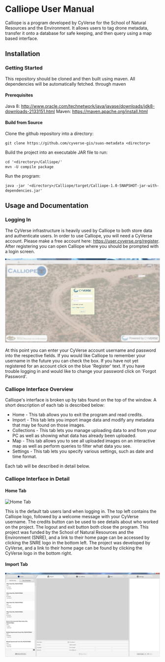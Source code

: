 # Calliope User Manual

Calliope is a program developed by CyVerse for the School of Natural Resources and the Environment. It allows users to tag drone metadata, transfer it onto a database for safe keeping, and then query using a map based interface.

## Installation

### Getting Started
This repository should be cloned and then built using maven. All dependencies will be automatically fetched. through maven 

#### Prerequisites
Java 8:
http://www.oracle.com/technetwork/java/javase/downloads/jdk8-downloads-2133151.html
Maven:
https://maven.apache.org/install.html

#### Build from Source
Clone the github repository into a directory:
```shell
git clone https://github.com/cyverse-gis/suas-metadata <directory>
```
Build the project into an executable JAR file to run:
```shell
cd '<directory>/Calliope/'
mvn -U compile package
```
Run the program:
```shell
java -jar '<directory>/Calliope/target/Calliope-1.0-SNAPSHOT-jar-with-dependencies.jar'
```

## Usage and Documentation

### Logging In
The CyVerse infrastructure is heavily used by Calliope to both store data and authenticate users. In order to use Calliope, you will need a CyVerse account. Please make a free account here: https://user.cyverse.org/register. After registering you can open Calliope where you should be prompted with a login screen.

![Login Screen](/Calliope/screenshots/login.PNG)

At this point you can enter your CyVerse account username and password into the respective fields. If you would like Calliope to remember your username in the future you can check the box. If you have not yet registered for an account click on the blue 'Register' text. If you have trouble logging in and would like to change your password click on 'Forgot Password'. 

### Calliope Interface Overview

Calliope's interface is broken up by tabs found on the top of the window. A short description of each tab is described below:
- Home - This tab allows you to exit the program and read credits.
- Import - This tab lets you import image data and modify any metadata that may be found on those images.
- Collections - This tab lets you manage uploading data to and from your PC as well as showing what data has already been uploaded.
- Map - This tab allows you to see all uploaded images on an interactive map as well as perform queries to filter what data you see.
- Settings - This tab lets you specify various settings, such as date and time format.

Each tab will be described in detail below.

### Calliope Interface in Detail

#### Home Tab
![Home Tab](/Calliope/screenshots/home.PNG)

This is the default tab users land when logging in. The top left contains the Calliope logo, followed by a welcome message with your CyVerse username. The credits button can be used to see details about who worked on the project. The logout and exit button both close the program. This project was funded by the School of Natural Resources and the Environment (SNRE), and a link to their home page can be accessed by clicking the SNRE logo in the bottom left. The project was developed by CyVerse, and a link to their home page can be found by clicking the CyVerse logo in the bottom right.

#### Import Tab
![Import Tab](/Calliope/screenshots/importStart.PNG)













